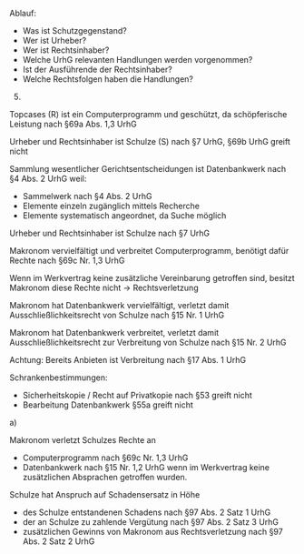 Ablauf:
- Was ist Schutzgegenstand?
- Wer ist Urheber?
- Wer ist Rechtsinhaber?
- Welche UrhG relevanten Handlungen werden vorgenommen?
- Ist der Ausführende der Rechtsinhaber?
- Welche Rechtsfolgen haben die Handlungen?

5.

Topcases (R) ist ein Computerprogramm und geschützt, da schöpferische Leistung nach §69a Abs. 1,3 UrhG

Urheber und Rechtsinhaber ist Schulze (S) nach §7 UrhG, §69b UrhG greift nicht

Sammlung wesentlicher Gerichtsentscheidungen ist Datenbankwerk nach §4 Abs. 2 UrhG weil:
- Sammelwerk nach §4 Abs. 2 UrhG
- Elemente einzeln zugänglich mittels Recherche
- Elemente systematisch angeordnet, da Suche möglich

Urheber und Rechtsinhaber ist Schulze nach §7 UrhG

Makronom vervielfältigt und verbreitet Computerprogramm, benötigt dafür Rechte nach §69c Nr. 1,3 UrhG

Wenn im Werkvertrag keine zusätzliche Vereinbarung getroffen sind, besitzt Makronom diese Rechte nicht -> Rechtsverletzung

Makronom hat Datenbankwerk vervielfältigt, verletzt damit Ausschließlichkeitsrecht von Schulze nach §15 Nr. 1 UrhG

Makronom hat Datenbankwerk verbreitet, verletzt damit Ausschließlichkeitsrecht zur Verbreitung von Schulze nach §15 Nr. 2 UrhG

Achtung: Bereits Anbieten ist Verbreitung nach §17 Abs. 1 UrhG

Schrankenbestimmungen:
- Sicherheitskopie / Recht auf Privatkopie nach §53 greift nicht
- Bearbeitung Datenbankwerk §55a greift nicht

a)

Makronom verletzt Schulzes Rechte an
- Computerprogramm nach §69c Nr. 1,3 UrhG
- Datenbankwerk nach §15 Nr. 1,2 UrhG
wenn im Werkvertrag keine zusätzlichen Absprachen getroffen wurden.

Schulze hat Anspruch auf Schadensersatz in Höhe
- des Schulze entstandenen Schadens nach §97 Abs. 2 Satz 1 UrhG
- der an Schulze zu zahlende Vergütung nach §97 Abs. 2 Satz 3 UrhG
- zusätzlichen Gewinns von Makronom aus Rechtsverletzung nach §97 Abs. 2 Satz 2 UrhG
